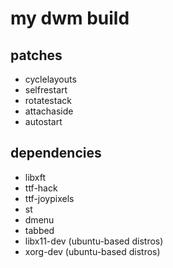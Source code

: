 # my dwm build

## patches
+ cyclelayouts
+ selfrestart
+ rotatestack
+ attachaside
+ autostart

## dependencies
- libxft
- ttf-hack
- ttf-joypixels
- st
- dmenu
- tabbed
- libx11-dev (ubuntu-based distros)
- xorg-dev (ubuntu-based distros)
